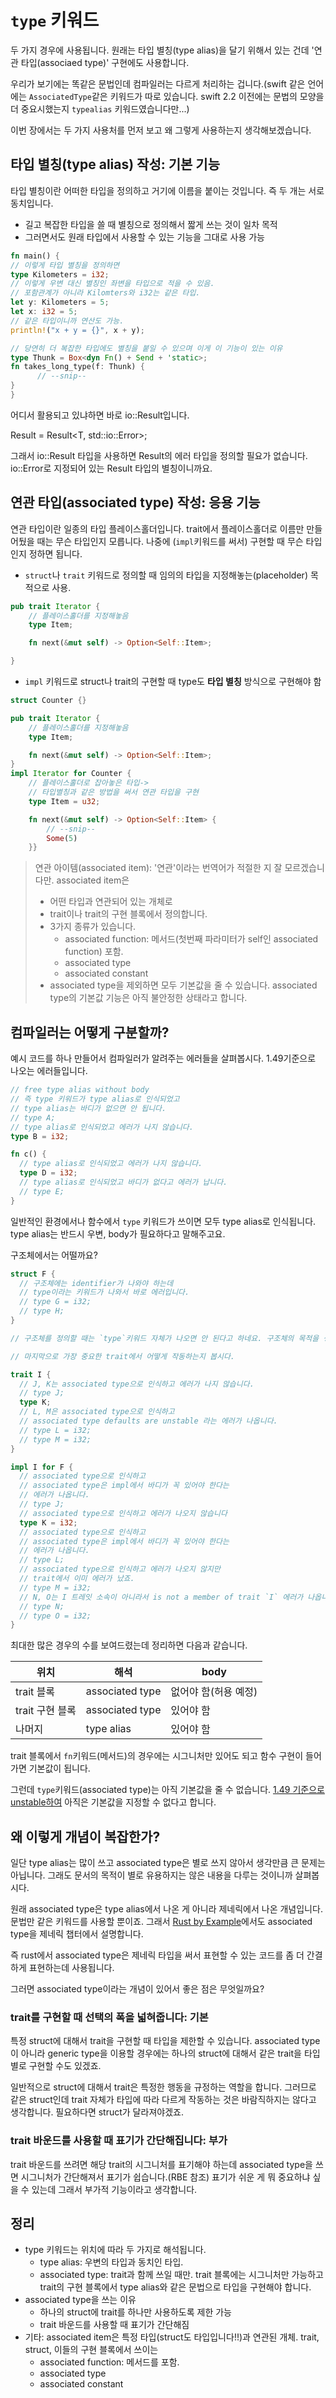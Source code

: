 # `type` 키워드

두 가지 경우에 사용됩니다. 원래는 타입 별칭(type alias)을 달기 위해서 있는 건데 '연관 타입(associaed type)' 구현에도 사용합니다.

우리가 보기에는 똑같은 문법인데 컴파일러는 다르게 처리하는 겁니다.(swift 같은 언어에는 `AssociatedType`같은 키워드가 따로 있습니다. swift 2.2 이전에는 문법의 모양을 더 중요시했는지 `typealias` 키워드였습니다만...)

이번 장에서는 두 가지 사용처를 먼저 보고 왜 그렇게 사용하는지 생각해보겠습니다.

## 타입 별칭(type alias) 작성: 기본 기능

타입 별칭이란 어떠한 타입을 정의하고 거기에 이름을 붙이는 것입니다. 즉 두 개는 서로 동치입니다.

- 길고 복잡한 타입을 쓸 때 별칭으로 정의해서 짧게 쓰는 것이 일차 목적
- 그러면서도 원래 타입에서 사용할 수 있는 기능을 그대로 사용 가능

```rust
fn main() {
// 이렇게 타입 별칭을 정의하면
type Kilometers = i32;
// 이렇게 우변 대신 별칭인 좌변을 타입으로 적을 수 있음.
// 포함관계가 아니라 Kilomters와 i32는 같은 타입.
let y: Kilometers = 5;
let x: i32 = 5;
// 같은 타입이니까 연산도 가능.
println!("x + y = {}", x + y);

// 당연히 더 복잡한 타입에도 별칭을 붙일 수 있으며 이게 이 기능이 있는 이유
type Thunk = Box<dyn Fn() + Send + 'static>;
fn takes_long_type(f: Thunk) {
      // --snip--
}
}
```

어디서 활용되고 있냐하면 바로 io::Result입니다.

Result<T> = Result<T, std::io::Error>;

그래서 io::Result 타입을 사용하면 Result의 에러 타입을 정의할 필요가 없습니다. io::Error로 지정되어 있는 Result 타입의 별칭이니까요.

## 연관 타입(associated type) 작성: 응용 기능

연관 타입이란 일종의 타입 플레이스홀더입니다. trait에서 플레이스홀더로 이름만 만들어뒀을 때는 무슨 타입인지 모릅니다. 나중에 (`impl`키워드를 써서) 구현할 때 무슨 타입인지 정하면 됩니다.

- `struct`나 `trait` 키워드로 정의할 때 임의의 타입을 지정해놓는(placeholder) 목적으로 사용.

```rust
pub trait Iterator {
    // 플레이스홀더를 지정해놓음
    type Item;

    fn next(&mut self) -> Option<Self::Item>;

}
```

- `impl` 키워드로 struct나 trait의 구현할 때 type도 **타입 별칭** 방식으로 구현해야 함

```rust
struct Counter {}

pub trait Iterator {
    // 플레이스홀더를 지정해놓음
    type Item;

    fn next(&mut self) -> Option<Self::Item>;
}
impl Iterator for Counter {
    // 플레이스홀더로 잡아놓은 타입->
    // 타입별칭과 같은 방법을 써서 연관 타입을 구현
    type Item = u32;

    fn next(&mut self) -> Option<Self::Item> {
        // --snip--
        Some(5)
    }}
```

> 연관 아이템(associated item): '연관'이라는 번역어가 적절한 지 잘 모르겠습니다만.
> associated item은
>
> - 어떤 타입과 연관되어 있는 개체로
> - trait이나 trait의 구현 블록에서 정의합니다.
> - 3가지 종류가 있습니다.
>   - associated function: 메서드(첫번째 파라미터가 self인 associated function) 포함.
>   - associated type
>   - associated constant
> - associated type을 제외하면 모두 기본값을 줄 수 있습니다. associated type의 기본값 기능은 아직 불안정한 상태라고 합니다.

## 컴파일러는 어떻게 구분할까?

예시 코드를 하나 만들어서 컴파일러가 알려주는 에러들을 살펴봅시다. 1.49기준으로 나오는 에러들입니다.

```rust
// free type alias without body
// 즉 type 키워드가 type alias로 인식되었고
// type alias는 바디가 없으면 안 됩니다.
// type A;
// type alias로 인식되었고 에러가 나지 않습니다.
type B = i32;

fn c() {
  // type alias로 인식되었고 에러가 나지 않습니다.
  type D = i32;
  // type alias로 인식되었고 바디가 없다고 에러가 납니다.
  // type E;
}
```

일반적인 환경에서나 함수에서 `type` 키워드가 쓰이면 모두 type alias로 인식됩니다. type alias는 반드시 우변, body가 필요하다고 말해주고요.

구조체에서는 어떨까요?

```rust
struct F {
  // 구조체에는 identifier가 나와야 하는데
  // type이라는 키워드가 나와서 바로 에러입니다.
  // type G = i32;
  // type H;
}

// 구조체를 정의할 때는 `type`키워드 자체가 나오면 안 된다고 하네요. 구조체의 목적을 생각해보면 당연하죠.

// 마지막으로 가장 중요한 trait에서 어떻게 작동하는지 봅시다.

trait I {
  // J, K는 associated type으로 인식하고 에러가 나지 않습니다.
  // type J;
  type K;
  // L, M은 associated type으로 인식하고
  // associated type defaults are unstable 라는 에러가 나옵니다.
  // type L = i32;
  // type M = i32;
}

impl I for F {
  // associated type으로 인식하고
  // associated type은 impl에서 바디가 꼭 있어야 한다는
  // 에러가 나옵니다.
  // type J;
  // associated type으로 인식하고 에러가 나오지 않습니다
  type K = i32;
  // associated type으로 인식하고
  // associated type은 impl에서 바디가 꼭 있어야 한다는
  // 에러가 나옵니다.
  // type L;
  // associated type으로 인식하고 에러가 나오지 않지만
  // trait에서 이미 에러가 났죠.
  // type M = i32;
  // N, O는 I 트레잇 소속이 아니라서 is not a member of trait `I` 에러가 나옵니다.
  // type N;
  // type O = i32;
}
```

최대한 많은 경우의 수를 보여드렸는데 정리하면 다음과 같습니다.

| 위치            | 해석            | body                 |
| --------------- | --------------- | -------------------- |
| trait 블록      | associated type | 없어야 함(허용 예정) |
| trait 구현 블록 | associated type | 있어야 함            |
| 나머지          | type alias      | 있어야 함            |

trait 블록에서 `fn`키워드(메서드)의 경우에는 시그니처만 있어도 되고 함수 구현이 들어가면 기본값이 됩니다.

그런데 `type`키워드(associated type)는 아직 기본값을 줄 수 없습니다. [1.49 기준으로 unstable하여](https://github.com/rust-lang/rust/issues/29661) 아직은 기본값을 지정할 수 없다고 합니다.

## 왜 이렇게 개념이 복잡한가?

일단 type alias는 많이 쓰고 associated type은 별로 쓰지 않아서 생각만큼 큰 문제는 아닙니다. 그래도 문서의 목적이 별로 유용하지는 않은 내용을 다루는 것이니까 살펴봅시다.

원래 associated type은 type alias에서 나온 게 아니라 제네릭에서 나온 개념입니다. 문법만 같은 키워드를 사용할 뿐이죠. 그래서 [Rust by Example](https://doc.rust-lang.org/rust-by-example/generics/assoc_items.html)에서도 associated type을 제네릭 챕터에서 설명합니다.

즉 rust에서 associated type은 제네릭 타입을 써서 표현할 수 있는 코드를 좀 더 간결하게 표현하는데 사용됩니다.

그러면 associated type이라는 개념이 있어서 좋은 점은 무엇일까요?

### trait를 구현할 때 선택의 폭을 넓혀줍니다: 기본

특정 struct에 대해서 trait을 구현할 때 타입을 제한할 수 있습니다. associated type이 아니라 generic type을 이용할 경우에는 하나의 struct에 대해서 같은 trait을 타입 별로 구현할 수도 있겠죠.

일반적으로 struct에 대해서 trait은 특정한 행동을 규정하는 역할을 합니다. 그러므로 같은 struct인데 trait 자체가 타입에 따라 다르게 작동하는 것은 바람직하지는 않다고 생각합니다. 필요하다면 struct가 달라져야겠죠.

### trait 바운드를 사용할 때 표기가 간단해집니다: 부가

trait 바운드를 쓰려면 해당 trait의 시그니처를 표기해야 하는데 associated type을 쓰면 시그니처가 간단해져서 표기가 쉽습니다.(RBE 참조)
표기가 쉬운 게 뭐 중요하냐 싶을 수 있는데 그래서 부가적 기능이라고 생각합니다.

## 정리

- type 키워드는 위치에 따라 두 가지로 해석됩니다.
  - type alias: 우변의 타입과 동치인 타입.
  - associated type: trait과 함께 쓰일 때만. trait 블록에는 시그니처만 가능하고 trait의 구현 블록에서 type alias와 같은 문법으로 타입을 구현해야 합니다.
- associated type을 쓰는 이유
  - 하나의 struct에 trait를 하나만 사용하도록 제한 가능
  - trait 바운드를 사용할 때 표기가 간단해짐
- 기타: associated item은 특정 타입(struct도 타입입니다!!)과 연관된 개체. trait, struct, 이들의 구현 블록에서 쓰이는
  - associated function: 메서드를 포함.
  - associated type
  - associated constant
